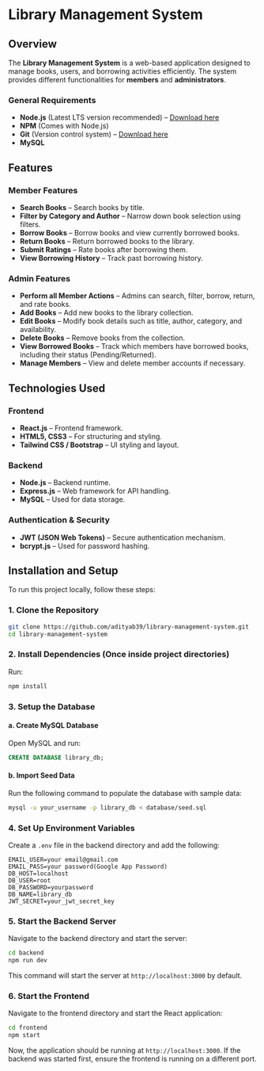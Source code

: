# Library Management System

## Overview

The **Library Management System** is a web-based application designed to manage books, users, and borrowing activities efficiently. The system provides different functionalities for **members** and **administrators**.

### General Requirements
- **Node.js** (Latest LTS version recommended) – [Download here](https://nodejs.org/)
- **NPM** (Comes with Node.js) 
- **Git** (Version control system) – [Download here](https://git-scm.com/)
- **MySQL**

## Features

### Member Features
- **Search Books** – Search books by title.
- **Filter by Category and Author** – Narrow down book selection using filters.
- **Borrow Books** – Borrow books and view currently borrowed books.
- **Return Books** – Return borrowed books to the library.
- **Submit Ratings** – Rate books after borrowing them.
- **View Borrowing History** – Track past borrowing history.

### Admin Features
- **Perform all Member Actions** – Admins can search, filter, borrow, return, and rate books.
- **Add Books** – Add new books to the library collection.
- **Edit Books** – Modify book details such as title, author, category, and availability.
- **Delete Books** – Remove books from the collection.
- **View Borrowed Books** – Track which members have borrowed books, including their status (Pending/Returned).
- **Manage Members** – View and delete member accounts if necessary.

## Technologies Used

### Frontend
- **React.js** – Frontend framework.
- **HTML5, CSS3** – For structuring and styling.
- **Tailwind CSS / Bootstrap** – UI styling and layout.

### Backend
- **Node.js** – Backend runtime.
- **Express.js** – Web framework for API handling.
- **MySQL**  – Used for data storage.

### Authentication & Security
- **JWT (JSON Web Tokens)** – Secure authentication mechanism.
- **bcrypt.js** – Used for password hashing.

## Installation and Setup

To run this project locally, follow these steps:

### 1. Clone the Repository

```bash
git clone https://github.com/adityab39/library-management-system.git
cd library-management-system
```

### 2. Install Dependencies (Once inside project directories)
Run:
```bash
npm install
```

### 3. Setup the Database
#### a. Create MySQL Database
Open MySQL and run:
```sql
CREATE DATABASE library_db;
```

#### b. Import Seed Data
Run the following command to populate the database with sample data:
```bash
mysql -u your_username -p library_db < database/seed.sql
```

### 4. Set Up Environment Variables
Create a `.env` file in the backend directory and add the following:
```env
EMAIL_USER=your email@gmail.com
EMAIL_PASS=your password(Google App Password)
DB_HOST=localhost
DB_USER=root
DB_PASSWORD=yourpassword
DB_NAME=library_db
JWT_SECRET=your_jwt_secret_key
```

### 5. Start the Backend Server
Navigate to the backend directory and start the server:
```bash
cd backend
npm run dev
```
This command will start the server at `http://localhost:3000` by default.

### 6. Start the Frontend
Navigate to the frontend directory and start the React application:
```bash
cd frontend
npm start
```

Now, the application should be running at `http://localhost:3000`. If the backend was started first, ensure the frontend is running on a different port.
